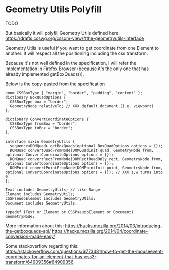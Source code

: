 # Geometry Utils Polyfill

TODO

But basically it will polyfill Geometry Utils defined here:
https://drafts.csswg.org/cssom-view/#the-geometryutils-interface

Geometry Utils is useful if you want to get coordinate from one Element to another.
It will respect all the positioning including the css transform.

Because it's not well defined in the specification, I will refer the implementation in Firefox Browser (because it's the only one that has already implemented getBoxQuads()).

Below is the copy-pasted from the specification

```
enum CSSBoxType { "margin", "border", "padding", "content" };
dictionary BoxQuadOptions {
  CSSBoxType box = "border";
  GeometryNode relativeTo; // XXX default document (i.e. viewport)
};

dictionary ConvertCoordinateOptions {
  CSSBoxType fromBox = "border";
  CSSBoxType toBox = "border";
};

interface mixin GeometryUtils {
  sequence<DOMQuad> getBoxQuads(optional BoxQuadOptions options = {});
  DOMQuad convertQuadFromNode(DOMQuadInit quad, GeometryNode from, optional ConvertCoordinateOptions options = {});
  DOMQuad convertRectFromNode(DOMRectReadOnly rect, GeometryNode from, optional ConvertCoordinateOptions options = {});
  DOMPoint convertPointFromNode(DOMPointInit point, GeometryNode from, optional ConvertCoordinateOptions options = {}); // XXX z,w turns into 0
};

Text includes GeometryUtils; // like Range
Element includes GeometryUtils;
CSSPseudoElement includes GeometryUtils;
Document includes GeometryUtils;

typedef (Text or Element or CSSPseudoElement or Document) GeometryNode;
```

More information about this:
https://hacks.mozilla.org/2014/03/introducing-the-getboxquads-api/
https://hacks.mozilla.org/2014/04/coordinate-conversion-made-easy/

Some stackoverflow regarding this:
https://stackoverflow.com/questions/6773481/how-to-get-the-mouseevent-coordinates-for-an-element-that-has-css3-transform/64909356#64909356
